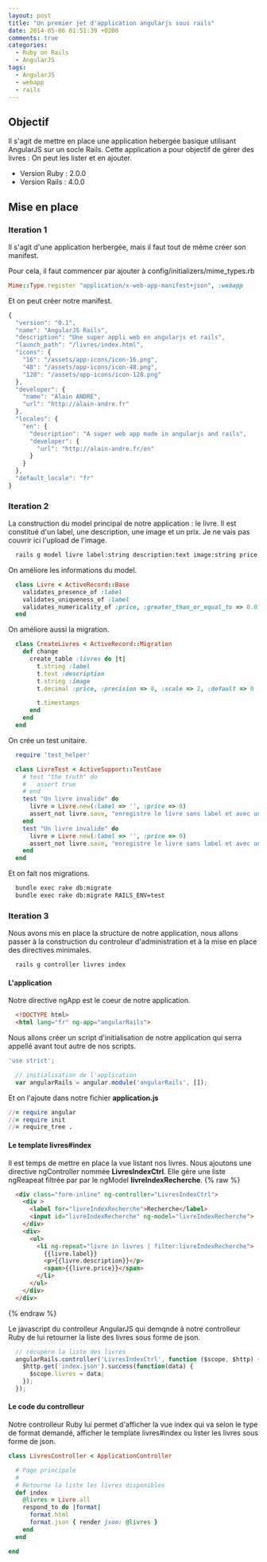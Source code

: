 ```yaml
---
layout: post
title: "Un premier jet d'application angularjs sous rails"
date: 2014-05-06 01:51:39 +0200
comments: true
categories: 
  - Ruby on Rails
  - AngularJS
tags:
  - AngularJS
  - webapp
  - rails
---
```


## Objectif
Il s'agit de mettre en place une application hebergée basique utilisant AngularJS sur un socle Rails. Cette application a pour objectif de gérer des livres : On peut les lister et en ajouter.
 - Version Ruby : 2.0.0
 - Version Rails : 4.0.0

## Mise en place
### Iteration 1
Il s'agit d'une application herbergée, mais il faut tout de même créer son manifest.

Pour cela, il faut commencer par ajouter à config/initializers/mime_types.rb
```ruby config/initializers/mime_types.rb
Mime::Type.register "application/x-web-app-manifest+json", :webapp
```

Et on peut créer notre manifest.
```javascript public/manifest.webapp
{
  "version": "0.1",
  "name": "AngularJS Rails",
  "description": "Une super appli web en angularjs et rails",
  "launch_path": "/livres/index.html",
  "icons": {
    "16": "/assets/app-icons/icon-16.png",
    "48": "/assets/app-icons/icon-48.png",
    "128": "/assets/app-icons/icon-128.png"
  },
  "developer": {
    "name": "Alain ANDRE",
    "url": "http://alain-andre.fr"
  },
  "locales": {
    "en": {
      "description": "A super web app made in angularjs and rails",
      "developer": {
        "url": "http://alain-andre.fr/en"
      }
    }
  },
  "default_locale": "fr"
}
```

### Iteration 2
La construction du model principal de notre application : le livre. Il est constitué d'un label, une description, une image et un prix. Je ne vais pas couvrir ici l'upload de l'image.

```bash Création du model Livre
  rails g model livre label:string description:text image:string price:decimal
```

On améliore les informations du model.
```ruby app/models/livre.rb
  class Livre < ActiveRecord::Base
    validates_presence_of :label
    validates_uniqueness_of :label
    validates_numericality_of :price, :greater_than_or_equal_to => 0.01
  end
```

On améliore aussi la migration.
```ruby db/migrate/*_create_livres.rb
  class CreateLivres < ActiveRecord::Migration
    def change
      create_table :livres do |t|
        t.string :label
        t.text :description
        t.string :image
        t.decimal :price, :precision => 8, :scale => 2, :default => 0

        t.timestamps
      end
    end
  end
```

On crée un test unitaire.
```ruby
  require 'test_helper'

  class LivreTest < ActiveSupport::TestCase
    # test "the truth" do
    #   assert true
    # end
    test "Un livre invalide" do
      livre = Livre.new(:label => '', :price => 0)
      assert_not livre.save, "enregistre le livre sans label et avec un prix à 0"
    end
    test "Un livre invalide" do
      livre = Livre.new(:label => '', :price => 0)
      assert_not livre.save, "enregistre le livre sans label et avec un prix à 0"
    end
  end
```

Et on fait nos migrations.
```bash
  bundle exec rake db:migrate
  bundle exec rake db:migrate RAILS_ENV=test
```

### Iteration 3
Nous avons mis en place la structure de notre application, nous allons passer à la construction du controleur d'administration et à la mise en place des directives minimales.

```bash
  rails g controller livres index
```

#### L'application
Notre directive ngApp est le coeur de notre application.

```html app/views/layouts/application.html.erb
  <!DOCTYPE html>
  <html lang="fr" ng-app="angularRails">
```

Nous allons créer un script d'initialisation de notre application qui serra appellé avant tout autre de nos scripts.

```javascript app/assets/javascripts/init.js
'use strict';

  // initialisation de l'application
  var angularRails = angular.module('angularRails', []);
```

Et on l'ajoute dans notre fichier **application.js**

```ruby app/assets/javascripts/application.js
//= require angular
//= require init
//= require_tree .
```

#### Le template livres#index
Il est temps de mettre en place la vue listant nos livres. Nous ajoutons une directive ngController nommée **LivresIndexCtrl**. Elle gére une liste ngReapeat filtrée par par le ngModel **livreIndexRecherche**.
{% raw %}
```html app/views/livres/index.html.erb
  <div class="form-inline" ng-controller="LivresIndexCtrl">
    <div >
      <label for="livreIndexRecherche">Recherche</label>
      <input id="livreIndexRecherche" ng-model="livreIndexRecherche">
    </div>
    <div>
      <ul>
        <li ng-repeat="livre in livres | filter:livreIndexRecherche">
          {{livre.label}}
          <p>{{livre.description}}</p>
          <span>{{livre.price}}</span>
        </li>
      </ul>
    </div>
  </div>
```
{% endraw %}

Le javascript du controlleur AngularJS qui demqnde à notre controlleur Ruby de lui retourner la liste des livres sous forme de json.

```javascript app/assets/javascripts/livres.js.erb
  // récupère la liste des livres  
  angularRails.controller('LivresIndexCtrl', function ($scope, $http) {
    $http.get('index.json').success(function(data) {
      $scope.livres = data;
    });
  });
```

#### Le code du controlleur
Notre controlleur Ruby lui permet d'afficher la vue index qui va selon le type de format demandé, afficher le template livres#index ou lister les livres sous forme de json.

```ruby app/controllers/livres_controller.rb
class LivresController < ApplicationController

  # Page principale
  #
  # Retourne la liste les livres disponibles
  def index
    @livres = Livre.all
    respond_to do |format|
      format.html
      format.json { render json: @livres }
    end
  end

end
```